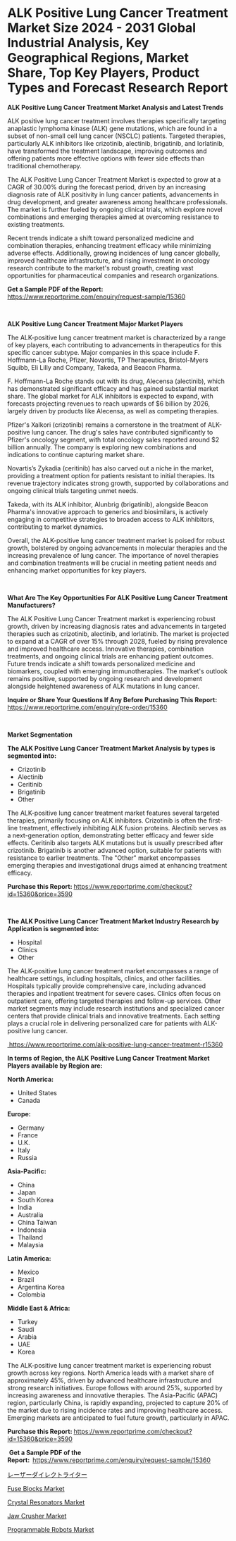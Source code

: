 <p><h1>ALK Positive Lung Cancer Treatment Market Size 2024 - 2031 Global Industrial Analysis, Key Geographical Regions, Market Share, Top Key Players, Product Types and Forecast Research Report</h1></p><p><strong>ALK Positive Lung Cancer Treatment Market Analysis and Latest Trends</strong></p>
<p><p>ALK positive lung cancer treatment involves therapies specifically targeting anaplastic lymphoma kinase (ALK) gene mutations, which are found in a subset of non-small cell lung cancer (NSCLC) patients. Targeted therapies, particularly ALK inhibitors like crizotinib, alectinib, brigatinib, and lorlatinib, have transformed the treatment landscape, improving outcomes and offering patients more effective options with fewer side effects than traditional chemotherapy.</p><p>The ALK Positive Lung Cancer Treatment Market is expected to grow at a CAGR of 30.00% during the forecast period, driven by an increasing diagnosis rate of ALK positivity in lung cancer patients, advancements in drug development, and greater awareness among healthcare professionals. The market is further fueled by ongoing clinical trials, which explore novel combinations and emerging therapies aimed at overcoming resistance to existing treatments. </p><p>Recent trends indicate a shift toward personalized medicine and combination therapies, enhancing treatment efficacy while minimizing adverse effects. Additionally, growing incidences of lung cancer globally, improved healthcare infrastructure, and rising investment in oncology research contribute to the market's robust growth, creating vast opportunities for pharmaceutical companies and research organizations.</p></p>
<p><strong>Get a Sample PDF of the Report:&nbsp;</strong> <a href="https://www.reportprime.com/enquiry/request-sample/15360">https://www.reportprime.com/enquiry/request-sample/15360</a></p>
<p>&nbsp;</p>
<p><strong>ALK Positive Lung Cancer Treatment Major Market Players</strong></p>
<p><p>The ALK-positive lung cancer treatment market is characterized by a range of key players, each contributing to advancements in therapeutics for this specific cancer subtype. Major companies in this space include F. Hoffmann-La Roche, Pfizer, Novartis, TP Therapeutics, Bristol-Myers Squibb, Eli Lilly and Company, Takeda, and Beacon Pharma.</p><p>F. Hoffmann-La Roche stands out with its drug, Alecensa (alectinib), which has demonstrated significant efficacy and has gained substantial market share. The global market for ALK inhibitors is expected to expand, with forecasts projecting revenues to reach upwards of $6 billion by 2026, largely driven by products like Alecensa, as well as competing therapies.</p><p>Pfizer's Xalkori (crizotinib) remains a cornerstone in the treatment of ALK-positive lung cancer. The drug's sales have contributed significantly to Pfizer's oncology segment, with total oncology sales reported around $2 billion annually. The company is exploring new combinations and indications to continue capturing market share.</p><p>Novartis’s Zykadia (ceritinib) has also carved out a niche in the market, providing a treatment option for patients resistant to initial therapies. Its revenue trajectory indicates strong growth, supported by collaborations and ongoing clinical trials targeting unmet needs.</p><p>Takeda, with its ALK inhibitor, Alunbrig (brigatinib), alongside Beacon Pharma's innovative approach to generics and biosimilars, is actively engaging in competitive strategies to broaden access to ALK inhibitors, contributing to market dynamics.</p><p>Overall, the ALK-positive lung cancer treatment market is poised for robust growth, bolstered by ongoing advancements in molecular therapies and the increasing prevalence of lung cancer. The importance of novel therapies and combination treatments will be crucial in meeting patient needs and enhancing market opportunities for key players.</p></p>
<p>&nbsp;</p>
<p><strong>What Are The Key Opportunities For ALK Positive Lung Cancer Treatment Manufacturers?</strong></p>
<p><p>The ALK Positive Lung Cancer Treatment market is experiencing robust growth, driven by increasing diagnosis rates and advancements in targeted therapies such as crizotinib, alectinib, and lorlatinib. The market is projected to expand at a CAGR of over 15% through 2028, fueled by rising prevalence and improved healthcare access. Innovative therapies, combination treatments, and ongoing clinical trials are enhancing patient outcomes. Future trends indicate a shift towards personalized medicine and biomarkers, coupled with emerging immunotherapies. The market's outlook remains positive, supported by ongoing research and development alongside heightened awareness of ALK mutations in lung cancer.</p></p>
<p><strong>Inquire or Share Your Questions If Any Before Purchasing This Report:</strong> <a href="https://www.reportprime.com/enquiry/pre-order/15360">https://www.reportprime.com/enquiry/pre-order/15360</a></p>
<p>&nbsp;</p>
<p><strong>Market Segmentation</strong></p>
<p><strong>The ALK Positive Lung Cancer Treatment Market Analysis by types is segmented into:</strong></p>
<p><ul><li>Crizotinib</li><li>Alectinib</li><li>Ceritinib</li><li>Brigatinib</li><li>Other</li></ul></p>
<p><p>The ALK-positive lung cancer treatment market features several targeted therapies, primarily focusing on ALK inhibitors. Crizotinib is often the first-line treatment, effectively inhibiting ALK fusion proteins. Alectinib serves as a next-generation option, demonstrating better efficacy and fewer side effects. Ceritinib also targets ALK mutations but is usually prescribed after crizotinib. Brigatinib is another advanced option, suitable for patients with resistance to earlier treatments. The "Other" market encompasses emerging therapies and investigational drugs aimed at enhancing treatment efficacy.</p></p>
<p><strong>Purchase this Report:&nbsp;</strong><a href="https://www.reportprime.com/checkout?id=15360&price=3590">https://www.reportprime.com/checkout?id=15360&price=3590</a></p>
<p>&nbsp;</p>
<p><strong>The ALK Positive Lung Cancer Treatment Market Industry Research by Application is segmented into:</strong></p>
<p><ul><li>Hospital</li><li>Clinics</li><li>Other</li></ul></p>
<p><p>The ALK-positive lung cancer treatment market encompasses a range of healthcare settings, including hospitals, clinics, and other facilities. Hospitals typically provide comprehensive care, including advanced therapies and inpatient treatment for severe cases. Clinics often focus on outpatient care, offering targeted therapies and follow-up services. Other market segments may include research institutions and specialized cancer centers that provide clinical trials and innovative treatments. Each setting plays a crucial role in delivering personalized care for patients with ALK-positive lung cancer.</p></p>
<p><a href="https://www.reportprime.com/alk-positive-lung-cancer-treatment-r15360">&nbsp;https://www.reportprime.com/alk-positive-lung-cancer-treatment-r15360</a></p>
<p><strong>In terms of Region, the ALK Positive Lung Cancer Treatment Market Players available by Region are:</strong></p>
<p>
    <p> <strong> North America: </strong>
        <ul>
            <li>United States</li>
            <li>Canada</li>
        </ul>
        </p> 
    <p> <strong> Europe: </strong>
        <ul>
            <li>Germany</li>
            <li>France</li>
            <li>U.K.</li>
            <li>Italy</li>
            <li>Russia</li>
        </ul>
        </p> 
    <p> <strong> Asia-Pacific: </strong>
        <ul>
            <li>China</li>
            <li>Japan</li>
            <li>South Korea</li>
            <li>India</li>
            <li>Australia</li>
            <li>China Taiwan</li>
            <li>Indonesia</li>
            <li>Thailand</li>
            <li>Malaysia</li>
        </ul>
        </p> 
    <p> <strong> Latin America: </strong>
        <ul>
            <li>Mexico</li>
            <li>Brazil</li>
            <li>Argentina Korea</li>
            <li>Colombia</li>
        </ul>
        </p> 
    <p> <strong> Middle East & Africa: </strong>
        <ul>
            <li>Turkey</li>
            <li>Saudi</li>
            <li>Arabia</li>
            <li>UAE</li>
            <li>Korea</li>
        </ul>
    </p>
    </p>
<p><p>The ALK-positive lung cancer treatment market is experiencing robust growth across key regions. North America leads with a market share of approximately 45%, driven by advanced healthcare infrastructure and strong research initiatives. Europe follows with around 25%, supported by increasing awareness and innovative therapies. The Asia-Pacific (APAC) region, particularly China, is rapidly expanding, projected to capture 20% of the market due to rising incidence rates and improving healthcare access. Emerging markets are anticipated to fuel future growth, particularly in APAC.</p></p>
<p><strong>Purchase this Report: </strong><a href="https://www.reportprime.com/checkout?id=15360&price=3590">https://www.reportprime.com/checkout?id=15360&price=3590</a></p>
<p>&nbsp;<strong>Get a Sample PDF of the Report:&nbsp;&nbsp;</strong><a href="https://www.reportprime.com/enquiry/request-sample/15360">https://www.reportprime.com/enquiry/request-sample/15360</a></p>
<p><strong></strong></p>
<p><p><a href="https://medium.com/@abigayleh7fr/laser-direct-writer-market-%E3%81%AF-%E3%82%B3%E3%82%B9%E3%83%88%E7%AE%A1%E7%90%86%E3%81%A8%E5%8A%B9%E7%8E%87%E5%90%91%E4%B8%8A%E3%82%92%E5%84%AA%E5%85%88%E3%81%97%E3%81%BE%E3%81%99-%E3%81%95%E3%82%89%E3%81%AB-%E5%A0%B1%E5%91%8A%E6%9B%B8%E3%81%AF%E5%B8%82%E5%A0%B4%E3%81%AE%E9%9C%80%E8%A6%81%E9%9D%A2%E3%81%A8%E4%BE%9B%E7%B5%A6%E9%9D%A2%E3%81%AE%E4%B8%A1%E6%96%B9%E3%82%92%E3%82%AB%E3%83%90%E3%83%BC%E3%81%97%E3%81%A6%E3%81%84%E3%81%BE%E3%81%99-laser-direct-writer-aa3b328d8df2">レーザーダイレクトライター</a></p><p><a href="https://medium.com/@sofie-mulder/the-global-fuse-blocks-market-is-projected-to-experience-an-annual-growth-rate-of-11-9-48ffea9ba552">Fuse Blocks Market</a></p><p><a href="https://medium.com/@sofie-mulder/the-crystal-resonators-market-is-experiencing-higher-than-anticipated-demand-compared-to-40d3ab937ecb">Crystal Resonators Market</a></p><p><a href="https://www.linkedin.com/pulse/what-driving-global-jaw-crusher-market-dive-trends-applications-5r4af?trackingId=Za2tJjVYT56LeUBr7FPsEQ%3D%3D">Jaw Crusher Market</a></p><p><a href="https://www.linkedin.com/pulse/unveiling-market-trends-global-programmable-robots-growth-regional-3prlf?trackingId=%2BjBJc7B9QVWzsCEW%2FHqO5g%3D%3D">Programmable Robots Market</a></p></p>